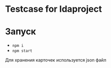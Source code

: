 # Testcase for Idaproject

# Запуск
- `npm i`
- `npm start`

Для хранения карточек используется json файл
